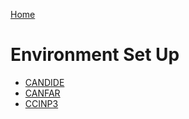 [Home](./shapepipe.md)

# Environment Set Up

- [CANDIDE](./candide.md)
- [CANFAR](./canfar.md)
- [CCINP3](./ccinp3.md)
